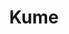 ---
layout: place
title: "Kume"
permalink: /new-hampshire/epping/kume.html
stateAbbr: NH
stateName: New Hampshire
cityName: Epping
place_id: ChIJoQ0gf13x4okRkgWQ2pNNkNs
photos:
  - name: >-
      places/ChIJoQ0gf13x4okRkgWQ2pNNkNs/photos/AeeoHcKpZdko5cZPG7KAeseIG1V-AkFcNHB8wTlPoIIhWjOfg51FITczdjM1tI2lM46Sh_VqSs5-of0kBAAArHJWJokrTvUg__6iBdYLqqiPftgfaf1UVYW7X1vYGnUFc_2kMBLwtLLWFG_G_VowZhOGU5hkaE8VGeLcAnLSp8aBahTmx_iQ7YrcQHQnLQS4U9qnNONaOGBvcMDG9-y3LM0flceeYV9K4W0nTVmDwe0KvVql8JvkhzKOT6Vr9WAKayAoJpVWy6_HGPrq-8HX5fKtAw89dMCxUbKNhub6h2NU1z5nvvSn1jkYRisQBFfIjB6Y7tkCx-cTQzvA5Ca3VRZA5XAjothW-Ma9-ABBxQfrXBFFRYPEMrsTLulZejc_KRz8OHbvD8BMZYsEp5Fj9b3_AZLHOSF3ftcI36SbXVUFNIsPnQ
    widthPx: 3332
    heightPx: 1636
    authorAttributions:
      - displayName: R Houseman
        uri: https://maps.google.com/maps/contrib/111018335236251140654
        photoUri: >-
          https://lh3.googleusercontent.com/a/ACg8ocLcj1MitlrNGOiCxvJAs6AmrTMTKxi0Bi3PmL41oBkAgu3hxQ=s100-p-k-no-mo
    flagContentUri: >-
      https://www.google.com/local/imagery/report/?cb_client=maps_api_places.places_api&image_key=!1e10!2sCIHM0ogKEICAgID2oYWXPw&hl=en-US
    googleMapsUri: >-
      https://www.google.com/maps/place//data=!3m4!1e2!3m2!1sCIHM0ogKEICAgID2oYWXPw!2e10!4m2!3m1!1s0x89e2f15d7f200da1:0xdb904d93da900592
  - name: >-
      places/ChIJoQ0gf13x4okRkgWQ2pNNkNs/photos/AeeoHcIlSp1ky3bi0qmU8UFXtRLSLXuJIrOEjDSbKB7uoanSB8j2JzdOdXaLHhEZcpAexUy72qK32YDIpZnPGP1tpqyahLEH7y1QTZKVWEUYELEdRRDpagUvZuro9YVbmPjaieYODCkVnua5HvD541emKa158sb_to5g0GUn_SAJZWTL4Ele8QPKtiOS3oc9C2WoJ9X9DsCKgTjuiJv9pjHHCjNU5i6hmky6qjD7Br1WA6wPzT8YCS5bH-9T4kZ1ixFsFXBwXk3YgyJd9d1vF0ppu5L5yoRO_I85U2EtgapLAOha07Rov160lZzK9w32hZYEmvpEzyqOTRosRaBaO8x1qGedcpZ7XoLsrPG4nVG0TmuKQWuWupuUNUHZOwLoTOHTfu4dNDx_g_m9p6pc6t7uvwHY6LIZpcxWnoW_mRJeKmr4iGI
    widthPx: 2592
    heightPx: 1456
    authorAttributions:
      - displayName: Kathleen Hawkes
        uri: https://maps.google.com/maps/contrib/108594920730920724545
        photoUri: >-
          https://lh3.googleusercontent.com/a-/ALV-UjWXHlzrt5C6UtWh4Wc1vOWH7YJWGVjqluCDrdWDQ2J4aVt91ITJxw=s100-p-k-no-mo
    flagContentUri: >-
      https://www.google.com/local/imagery/report/?cb_client=maps_api_places.places_api&image_key=!1e10!2sCIHM0ogKEICAgIDEsLuwvAE&hl=en-US
    googleMapsUri: >-
      https://www.google.com/maps/place//data=!3m4!1e2!3m2!1sCIHM0ogKEICAgIDEsLuwvAE!2e10!4m2!3m1!1s0x89e2f15d7f200da1:0xdb904d93da900592
  - name: >-
      places/ChIJoQ0gf13x4okRkgWQ2pNNkNs/photos/AeeoHcJncsa3lbYAsjWl1w4DaXaAlHmS8onS9z1M7YgQguW_ghoo9m2piG_x1uDpUvTOXe5lF6SJ9Qu4Xg5aBmLFsRP5JoA7jReLPKXXs0iKA5hsT0XBkeeC5j1rP6Vzxnkben1OzJD7yTcF0jZ3_kWYrvQQ1C1bWYUNVrWxvUp2LvKpNpRtNd7c9DlUVDAsawPU7HbR8AyLGG0jq-MiLB0fxVTSmNeK5PKYqNIysv_Xfs-GtfzRH30CyLRtav_Pykdw14r6GEfIVyXe11Z7JZTY1DzqLB3zWjtikIgC__zwTTx2kIXpcAwWBt5pRGfwPKhG5bl-UAqnLxSYX1-wTKbBgm2dv1L4_FCNXiYA5JGezoVB3_c3pIlv5nzYMGm8_2Bef101leNKAOduBnT2d4Zfv_Z-eH5ydqeroiTyYA9lBMA9Bw
    widthPx: 3000
    heightPx: 4000
    authorAttributions:
      - displayName: Tiffany Tononi
        uri: https://maps.google.com/maps/contrib/111308129805927493102
        photoUri: >-
          https://lh3.googleusercontent.com/a-/ALV-UjW_ZW85RrNUpr9FvuJXpaeBp60UbFFk86JGZAnFQEa5x0n9gRQ=s100-p-k-no-mo
    flagContentUri: >-
      https://www.google.com/local/imagery/report/?cb_client=maps_api_places.places_api&image_key=!1e10!2sCIHM0ogKEICAgICHwtn2LQ&hl=en-US
    googleMapsUri: >-
      https://www.google.com/maps/place//data=!3m4!1e2!3m2!1sCIHM0ogKEICAgICHwtn2LQ!2e10!4m2!3m1!1s0x89e2f15d7f200da1:0xdb904d93da900592
  - name: >-
      places/ChIJoQ0gf13x4okRkgWQ2pNNkNs/photos/AeeoHcL71To4DU-LvFaM6rtQfC6SVJw44QmsW0ReLE-qVxYgpYXRRCkXmCXhKTyNayjvxtOkmh9yWb533S9A8zJ_gJHLcVuCf4JxhflWW-e2Q2ShoBVAfwiEHY1iwZjT5xr9fiW4IT3se2Q7eBUVoYKbTtSX1dc34lKzMIfPDVHCfCCDQnxaePKG7HxHh7IqHERtdH5Sz-M-RLqnG1_0uJnRFATyXCcJSmFImqH9Mso3eQxE5f4BN8PBX8ssc6aOTvjIDGmrfTSPwi1wAu_w1beysQ1d2FYrvWp2uLPOVG3IsLuoM26Dp_E7beLlePMv0cqlFhOCYovnwBmj8Hl1eKe-WgbKgtHm44zBwZ6dpD9dnbipOpnAftl8Y3p2w0gqN5EDVX77RCspiUgnc6zYzv0_rMPY3jAmnCdYDnpI0mV9yMsSlm0
    widthPx: 1440
    heightPx: 1080
    authorAttributions:
      - displayName: Bing Gao
        uri: https://maps.google.com/maps/contrib/102053516001273139175
        photoUri: >-
          https://lh3.googleusercontent.com/a-/ALV-UjU0r9cjMlzGCMkNvBryXju6Fv2NpSbZW7k_QqAKMPPrSx2087qP=s100-p-k-no-mo
    flagContentUri: >-
      https://www.google.com/local/imagery/report/?cb_client=maps_api_places.places_api&image_key=!1e10!2sCIHM0ogKEICAgIC7qJ-4vgE&hl=en-US
    googleMapsUri: >-
      https://www.google.com/maps/place//data=!3m4!1e2!3m2!1sCIHM0ogKEICAgIC7qJ-4vgE!2e10!4m2!3m1!1s0x89e2f15d7f200da1:0xdb904d93da900592
  - name: >-
      places/ChIJoQ0gf13x4okRkgWQ2pNNkNs/photos/AeeoHcJjmjO4Ikifglt0JJYP2CCPmqCIFh4ddiM2mkWrjjRoEqG7S90re-afTv1UCJ2viYGoXyXX7g0v_6EQknbSTw2cvptYzLHS-pM21NeLVheCysAaPMjJ_IbqTAK55XuyoEPQ1pkBZEFk3JgHcSQSzU5uCq482Nsg1PIz_KgITUPTP9BSAmepim1PluQfpkFP8w9FKJCaRRq8Ihb2HQWUPmVj6QCBGLF4utroKrrlAfVM8rbtiiMClo4Ye2A-rg12Ddl-qhnTLJ1dZptbSDcBNqcxIdeanhVnk9mMyk9EngcJUquBjoG6ul44ZNJ2dtv8ySKixhrO8F_B91_Hcr6L0iYHu1hRGLwHJ3E-M7hEQWG3PsPppX7u9lg2CLZI5zlFwPQFgPg1t6w9JJjUIikkXPDFVc-oXWQlxoRgIRps-bOBHLVS
    widthPx: 4000
    heightPx: 2252
    authorAttributions:
      - displayName: Iam Noone
        uri: https://maps.google.com/maps/contrib/111529491327016136402
        photoUri: >-
          https://lh3.googleusercontent.com/a-/ALV-UjUXQcFQl_1VzbfBl-h5HvkEAXvTRObTIFBKiwU_B43D6N4blGDa=s100-p-k-no-mo
    flagContentUri: >-
      https://www.google.com/local/imagery/report/?cb_client=maps_api_places.places_api&image_key=!1e10!2sCIHM0ogKEICAgIDB-MnclwE&hl=en-US
    googleMapsUri: >-
      https://www.google.com/maps/place//data=!3m4!1e2!3m2!1sCIHM0ogKEICAgIDB-MnclwE!2e10!4m2!3m1!1s0x89e2f15d7f200da1:0xdb904d93da900592
  - name: >-
      places/ChIJoQ0gf13x4okRkgWQ2pNNkNs/photos/AeeoHcJwungnS-NMI_djie5X01Jhgo_0WqUZyeR2tBpDE58hCjXRhvSVNEOTE---870LFAeRoFwZ0tjhcoR3qXUx2VZkJ06nLo4No1xv7IDvgQD8L8MTdg7r5eIehBrj4XqEYdfuqmTLE-PJvHZ_lX_LY-V4XT4uzYBmMLnbwR3j3Di4l9P4XW9guF9nluHEikk5_7fvm2spfg8CT18guXFwvDU-qbURYYi2ehSWCGo-z9IjGwDI6uAlQdG9gDDyKlIoYppiUuk1LvV8VLfjvJOktjOr4PKMvByGysu2-k2id_q6L_DaZpPSm_CtIjF-EbRsOPbx0AKTQxZRDisyhs_6gYNCAff0kK8cGn1mgxYa550G8mzLRPoYnmZxgkyXcf-ejAxa0U7qbPEh3FEjkCwFH8DlHACcNUtdAE__yBuJ8T5JFg
    widthPx: 4080
    heightPx: 3072
    authorAttributions:
      - displayName: Donna Brady
        uri: https://maps.google.com/maps/contrib/115141082574859331828
        photoUri: >-
          https://lh3.googleusercontent.com/a/ACg8ocIfp1V7UTLcYQp2ExG6JptD6SuMtZiDrCGyDbnk9ZWR4Xg0yA=s100-p-k-no-mo
    flagContentUri: >-
      https://www.google.com/local/imagery/report/?cb_client=maps_api_places.places_api&image_key=!1e10!2sCIHM0ogKEICAgICn-7uvNQ&hl=en-US
    googleMapsUri: >-
      https://www.google.com/maps/place//data=!3m4!1e2!3m2!1sCIHM0ogKEICAgICn-7uvNQ!2e10!4m2!3m1!1s0x89e2f15d7f200da1:0xdb904d93da900592
  - name: >-
      places/ChIJoQ0gf13x4okRkgWQ2pNNkNs/photos/AeeoHcJMf5Hw8pGVJp_w57gagLpPcyWUj1Fo6N_IYulhPGAQjHx38OcIR8YN3C2rzHLfAkzLg_5-LN0FusxhOGqLcDSVUTT8WyaHzFhrFSOy-kBVM4lM6BDk1_ZsKM2KTT5Pcio8E-9od4F45sFMoxprMdsILkqDfVZ09MMNEnL3KezU6FDFbmxu5aILLMMlAGl3wGDn0fy_mdswnmR_PE6xymXm4ixb6G_RpN-TeMiuvIzeidlYwcpggzaVupZdG6wjwY1Mw9YHRj9PqO8m4e130htV5hk7rQp047neGRcKaplIs_zvJFuda1CmT0CKsLC0Ss8_KDSG1_gth9WQaCwbg8QZ9xG4C8yKC1z5UG-sHAw1VhvRZLtz7Q_lldhmcHcVcaOT_3xkDJisWd1lYiJpvYKN8j06hu5h8PbSjgjRXATJj8SK
    widthPx: 3000
    heightPx: 4000
    authorAttributions:
      - displayName: Carlyle Johnson
        uri: https://maps.google.com/maps/contrib/113717088958627492570
        photoUri: >-
          https://lh3.googleusercontent.com/a-/ALV-UjUVQd2BaxVWe-PNskEL3ydlmKNL3PSWBMbRIqOrvqAWjEsX-Q=s100-p-k-no-mo
    flagContentUri: >-
      https://www.google.com/local/imagery/report/?cb_client=maps_api_places.places_api&image_key=!1e10!2sCIHM0ogKEICAgICWqOnklAE&hl=en-US
    googleMapsUri: >-
      https://www.google.com/maps/place//data=!3m4!1e2!3m2!1sCIHM0ogKEICAgICWqOnklAE!2e10!4m2!3m1!1s0x89e2f15d7f200da1:0xdb904d93da900592
  - name: >-
      places/ChIJoQ0gf13x4okRkgWQ2pNNkNs/photos/AeeoHcJz8TCQUdVok06zGQ-jj20fwAMG5926TgxaDzm4JIoiZil_gJRV_v3XPOOiFAVY2ZA4DhwM1488McJ7OMxm84FgoXgjyIQ4LPoeKTV60v_vZMWSN-PTOpjSXgNb0PvN0SHvfQspCyBUCP6iT0zybXVePcWol30-j2ZxVpK3Wf01QDWBfXN98vBp8TkggMJsgmSJV6k3WWOpvQO9N-6CMbc_omn0IxPN3M-Twdjd4U1LgsRiP1SludT-Mh6es1ROYpMhqd4YZsnZ0HOgWnslkNoKf_8prvjAqpl9XxVHOYimQPm0DwRQRB_xWJ3BJ_fTMt3XoIz71S_zHvht34PkBwp9tZbu6u4zEIDIbGIkRm3IB2sSDBJ8FelVTfwThv5wlrOQfyzI5I6muxSk3eV5EuIvwULs6IBxtE_teltQRes2eusz
    widthPx: 4032
    heightPx: 3024
    authorAttributions:
      - displayName: Gino Filicetti
        uri: https://maps.google.com/maps/contrib/100902895376853011666
        photoUri: >-
          https://lh3.googleusercontent.com/a-/ALV-UjVVqRKLTcFvRjCktbxv_QsBIEPSr7WPRCO78Os0rsQgR7YY2xQ=s100-p-k-no-mo
    flagContentUri: >-
      https://www.google.com/local/imagery/report/?cb_client=maps_api_places.places_api&image_key=!1e10!2sCIHM0ogKEICAgICa7Y2z_gE&hl=en-US
    googleMapsUri: >-
      https://www.google.com/maps/place//data=!3m4!1e2!3m2!1sCIHM0ogKEICAgICa7Y2z_gE!2e10!4m2!3m1!1s0x89e2f15d7f200da1:0xdb904d93da900592
  - name: >-
      places/ChIJoQ0gf13x4okRkgWQ2pNNkNs/photos/AeeoHcIR40U-eRuBg7H3thiuhOy6DPioMHr_MIUpRPl9l-OnlUGWaxNhK-bPyswi01MGH021Xu7_XzuLdb5k8SqiOMWVgp6LZzuCbpBo8RiW9MgnfmPwEducBlDxyoX2Sv9rmPbmpxshAjhmMWDSrHHbnbaBciISiU5fsY7zr5dY5rH_yhGL4Xm3snfW6Yl7KSXWAbPFLF40k3UZUkWYJK1zw7P_Y0bLmBXsC8jWvghXMFZ92j60Yfjkfe0fKBSqpWaqomIlZyqJktQ7sYTJKTm2FuWZrJvTempGY723rUu6COr4I3oIUikj3w-hvZZX-R9n-Udl0-RwwK679Era0CZAmMNt3js-cvP9ev-QjMQQiiRu8J10tbpcELH2mRHJbexb1_XqfvPGW0UJw8N-i8E5wcPFOpIOOTd-JTs6046xDdJNWA
    widthPx: 4032
    heightPx: 3024
    authorAttributions:
      - displayName: Aaron Haines
        uri: https://maps.google.com/maps/contrib/101360107968881392463
        photoUri: >-
          https://lh3.googleusercontent.com/a-/ALV-UjWyvSkaygBgm0s4Z0ESBijy0fl2Ya-XPhaNltiHE7Bjzcd0G9rZIQ=s100-p-k-no-mo
    flagContentUri: >-
      https://www.google.com/local/imagery/report/?cb_client=maps_api_places.places_api&image_key=!1e10!2sCIHM0ogKEICAgICM0pqXOQ&hl=en-US
    googleMapsUri: >-
      https://www.google.com/maps/place//data=!3m4!1e2!3m2!1sCIHM0ogKEICAgICM0pqXOQ!2e10!4m2!3m1!1s0x89e2f15d7f200da1:0xdb904d93da900592
  - name: >-
      places/ChIJoQ0gf13x4okRkgWQ2pNNkNs/photos/AeeoHcL80InyPYkWS3OH0qN2jIKZ-_EOpVgWYkOKBAvKhS760z32fMe93-4v7QYlNGVM7EXgt9MuNQazIxj26JURjWeUwq2qz3rZISH6gHXBqn6XfuIG4ZhYBMBUakH_7pcDtWAkssK3tkNfU2ou3iiSqa6xHHwFN1Iof3KVoe_RaXiv_L7BVCJZ6Nkskc-jLxLBmbZ2TeRQVScYe4XxbvhykoGf-SptjO9gTPldES6910rH-zR8f87boHvYaaXbIlfaWnO_o3xstZ2bL25wUWLUaxEByH84cKhV4ttV1loX31FmDee1FQm9hLSSaOZxWJMTQiAZiw5NUVXJPpG9XFBqXmSNJ8BqlZp7-2L8r1Db_cT7zAu8_g8-FO7Coo7cAX1qk4Zz6zq3zIqVVUBN4aMAnQ3ct3aYPQ5ie8p-r4efV-7odgXI
    widthPx: 3000
    heightPx: 4000
    authorAttributions:
      - displayName: Jerod Tier
        uri: https://maps.google.com/maps/contrib/104779368783230818132
        photoUri: >-
          https://lh3.googleusercontent.com/a-/ALV-UjUgsHBlBHVBV2PfNB7tpuvucXgVTnfJNjFCuQynplfDSzOp3NBUNw=s100-p-k-no-mo
    flagContentUri: >-
      https://www.google.com/local/imagery/report/?cb_client=maps_api_places.places_api&image_key=!1e10!2sCIHM0ogKEICAgICpzMSs8gE&hl=en-US
    googleMapsUri: >-
      https://www.google.com/maps/place//data=!3m4!1e2!3m2!1sCIHM0ogKEICAgICpzMSs8gE!2e10!4m2!3m1!1s0x89e2f15d7f200da1:0xdb904d93da900592
address: 24 Calef Hwy, Epping, NH 03042, USA
street: 24 Calef Hwy
city: Epping
state: NH
zip: '03042'
country: USA
neighborhood: null
latitude: '43.024437'
longitude: '-71.075660'
accessibility_options:
  wheelchairAccessibleParking: true
  wheelchairAccessibleEntrance: true
  wheelchairAccessibleRestroom: true
  wheelchairAccessibleSeating: true
business_status: OPERATIONAL
name: Kume
google_maps_links:
  directionsUri: >-
    https://www.google.com/maps/dir//''/data=!4m7!4m6!1m1!4e2!1m2!1m1!1s0x89e2f15d7f200da1:0xdb904d93da900592!3e0
  placeUri: https://maps.google.com/?cid=15821230788374955410
  writeAReviewUri: >-
    https://www.google.com/maps/place//data=!4m3!3m2!1s0x89e2f15d7f200da1:0xdb904d93da900592!12e1
  reviewsUri: >-
    https://www.google.com/maps/place//data=!4m4!3m3!1s0x89e2f15d7f200da1:0xdb904d93da900592!9m1!1b1
  photosUri: >-
    https://www.google.com/maps/place//data=!4m3!3m2!1s0x89e2f15d7f200da1:0xdb904d93da900592!10e5
primary_type: Restaurant
opening_hours:
  regular: null
  current: null
secondary_opening_hours:
  regular:
    weekdayDescriptions: null
    type: null
  current:
    weekdayDescriptions: null
    type: null
phone: (603) 679-8882
price_level: PRICE_LEVEL_MODERATE
price_range: $20 &ndash; $30
rating: '4.2'
rating_count: 750
website: https://www.kume-epping.com/
description: null
reviews: null
parking_options: null
payment_options: null
allow_dogs: null
curbside_pickup: null
delivery: null
dine_in: null
good_for_children: null
good_for_groups: null
good_for_sports: null
live_music: null
menu_for_children: null
outdoor_seating: null
reservable: null
restroom: null
serves_beer: null
serves_breakfast: null
serves_brunch: null
serves_cocktails: null
serves_coffee: null
serves_dinner: null
serves_dessert: null
serves_lunch: null
serves_vegetarian_food: null
serves_wine: null
takeout: null

---